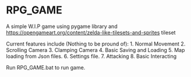 # RPG_GAME

A simple W.I.P game using pygame library and https://opengameart.org/content/zelda-like-tilesets-and-sprites tileset

Current features include (Nothing to be pround of):
    1. Normal Movement
    2. Scrolling Camera
    3. Clamping Camera
    4. Basic Saving and Loading
    5. Map loading from Json files.
    6. Settings file.
    7. Attacking
    8. Basic Interacting

Run RPG_GAME.bat to run game.

